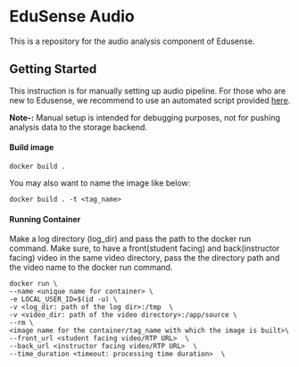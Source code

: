 EduSense Audio
================
This is a repository for the audio analysis component of Edusense.
## Getting Started
This instruction is for manually setting up audio pipeline. For those who are new to Edusense, we recommend to use an automated 
script provided [here](/scripts). 

<b>Note-:</b> Manual setup is intended for debugging purposes, not for pushing analysis data to the storage backend. 

#### Build image
```
docker build .
```

You may also want to name the image like below:
```
docker build . -t <tag_name>
```
#### Running Container
Make a log directory (log_dir) and pass the path to the docker run command. Make sure, to have a front(student facing) and back(instructor facing) video in the same video directory, pass the the directory path and the video name to the docker run command.
```
docker run \
--name <unique name for container> \
-e LOCAL_USER_ID=$(id -u) \
-v <log_dir: path of the log dir>:/tmp  \
-v <video_dir: path of the video directory>:/app/source \
--rm \
<image name for the container/tag_name with which the image is built>\
--front_url <student facing video/RTP URL>  \
--back_url <instructor facing video/RTP URL>  \
--time_duration <timeout: processing time duration>  \
```
